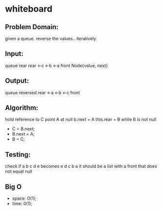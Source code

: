 # whiteboard

## Problem Domain:
given a queue. reverse the values.. iteratively. 

## Input:       
queue rear     rear <-c <-b <-a front Node{value, next}
## Output:
queue reversed rear <-a <-b <-c front
## Algorithm:
hold reference to C
point A at null
b.next = A
this.rear = B
while B is not null
 - C = B.next; 
 - B.next = A;
 - B = C;

## Testing:
check if a b c d e becomes e d c b a
it should be a list with a front that does not equal null

## Big O
- space: O(1);
- time: 0(1);

